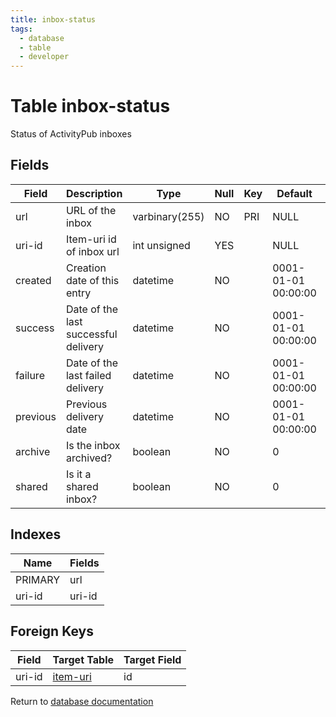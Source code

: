 ```yaml
---
title: inbox-status
tags:
  - database
  - table
  - developer
---
```

# Table inbox-status

Status of ActivityPub inboxes

## Fields

| Field    | Description                          | Type           | Null | Key | Default             | Extra |
| -------- | ------------------------------------ | -------------- | ---- | --- | ------------------- | ----- |
| url      | URL of the inbox                     | varbinary(255) | NO   | PRI | NULL                |       |
| uri-id   | Item-uri id of inbox url             | int unsigned   | YES  |     | NULL                |       |
| created  | Creation date of this entry          | datetime       | NO   |     | 0001-01-01 00:00:00 |       |
| success  | Date of the last successful delivery | datetime       | NO   |     | 0001-01-01 00:00:00 |       |
| failure  | Date of the last failed delivery     | datetime       | NO   |     | 0001-01-01 00:00:00 |       |
| previous | Previous delivery date               | datetime       | NO   |     | 0001-01-01 00:00:00 |       |
| archive  | Is the inbox archived?               | boolean        | NO   |     | 0                   |       |
| shared   | Is it a shared inbox?                | boolean        | NO   |     | 0                   |       |

## Indexes

| Name    | Fields   |
| ------- | -------- |
| PRIMARY | url      |
| uri-id  | uri-id   |

## Foreign Keys

| Field  | Target Table                           | Target Field |
| ------ | -------------------------------------- | ------------ |
| uri-id | [item-uri](/spec/database/db_item-uri) | id           |

Return to [database documentation](/spec/database/)
